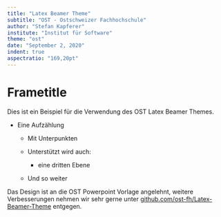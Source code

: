 ```yaml
---
title: "Latex Beamer Theme"
subtitle: "OST - Ostschweizer Fachhochschule"
author: "Stefan Kapferer"
institute: "Institut für Software"
theme: "ost"
date: "September 2, 2020"
indent: true
aspectratio: "169,20pt"
---
```


# Frametitle

Dies ist ein Beispiel für die Verwendung des OST Latex Beamer Themes.

 - Eine Aufzählung
   - Mit Unterpunkten

   - Unterstützt wird auch:
     - eine dritten Ebene

   - Und so weiter


Das Design ist an die OST Powerpoint Vorlage angelehnt, weitere Verbesserungen nehmen wir sehr gerne unter [github.com/ost-fh/Latex-Beamer-Theme](https://github.com/ost-fh/Latex-Beamer-Theme) entgegen.
